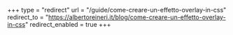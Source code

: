 +++
type = "redirect"
url = "/guide/come-creare-un-effetto-overlay-in-css"
redirect_to = "https://albertoreineri.it/blog/come-creare-un-effetto-overlay-in-css"
redirect_enabled = true
+++